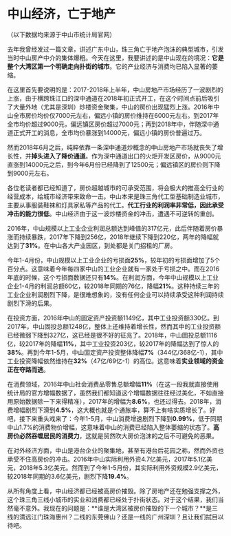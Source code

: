# 中山经济，亡于地产

（以下数据均来源于中山市统计局官网）

去年我曾经发过一篇文章，讲述广东中山，珠三角亡于地产泡沫的典型城市，引发当时中山房产中介的集体爆粗。今天在这里，我要讲述的是中山现在的境况：**它是整个大湾区第一个明确走向扑街的城市**。它的产业经济与消费均已陷入显著的萎缩。

在这里首先要说明的是：2017-2018年上半年，中山房地产市场经历了一波剧烈的上涨，由于横跨珠江口的深中通道在2018年初正式开工，在这个时间点前后吸引了大量外地（尤其是深圳）炒楼资金聚集，中山的房价出现猛烈上涨。2016年中山全市房价均价仅7000元左右，偏远小镇的房价维持在6000元左右。到2017年全市均价超过9000元，偏远镇区房价超过7000元；再到2018年中，伴随深中通道正式开工的消息，全市均价暴涨到14000元，偏远小镇的房价普遍过万。

然而2018年6月之后，纯粹依靠一条深中通道炒概念的中山房地产市场就丧失了增长性，并**掉头进入了降价通道**。作为深中通道出口的火炬开发区房价，从9000元直涨到14000元之后，到今年6月份已经降到了12500元；偏远镇区的房价则下降到9000元左右。

各位老读者都已经知道了，房价超越城市的可承受范围，将会极大的推高全行业的经营成本，给城市经济带来致命一击。中山本来是珠三角代工型基础制造业城市，主要从事服装鞋袜和灯具家私等产品的代工。**代工行业的利润率非常低，因此承受冲击的能力很低**。中山经济由于这一波炒楼资金的冲击，遭遇不可逆转的重创。

2016年，中山规模以上工业企业利润总额达到峰值的317亿元，此后伴随着房价暴涨而持续暴跌，2017年下降到256亿，2018年继续下降到220亿，两年的降幅就达到了**31%**。在中山各大产业园区，到处都是关门招租的厂房。

今年1-4月份，中山规模以上工业企业的亏损面**25%**，较年初的亏损面增加了5个百分点。这意味着今年每四家中山的工业企业就有一家处于亏损之中。而在2016年底的时候，这个亏损面数据还只有**14%**。在利润方面，今年中山规模以上工业企业1-4月的利润总额60亿，较2018年同期的76亿，降幅**21%**。这种持续三年的工业企业利润剧烈下降，是很难想象的，没有任何企业可以持续承受这种利润持续剧烈下滑的后果。

在投资方面，2016年中山的固定资产投资额1149亿，其中工业投资额330亿。到2017年，中山固投总额1248亿，整体上还维持着增长性，然而其中的工业投资额已经微弱下降到327亿，这已经是很不好的征兆了。2018年，中山固投总额1116亿，较2017年的降幅**11%**，其中工业投资203亿，较2017年的降幅达到了惊人的**38%**。再到今年1-5月，中山固定资产投资整体降幅**7%**（344亿/368亿-1），其中工业投资降幅依然维持在**32%**（47亿/69亿-1）的高位。这意味着**实业领域的资金正在夺路而逃**。

在消费领域，2016年中山社会消费品零售总额增幅**11%**（在这一段我就直接使用统计局的官方增幅数据了，虽然我们都知道这个增幅数据往往经过美化，不如直接用原始数据除一下来得精准），2017年的增幅为**8.6%**，也还过得去。2018年，消费增幅剧烈下滑到**4.5%**，这大概也就是个通胀率，算不上有啥实质增长了。好吧，接下来重头戏来了：今年1-5月，中山消费增速剧烈下降到**0.99%**，低于同期中山1.7%的消费物价增幅，这意味着中山的消费已经陷入整体萎缩的状态了。**高房价必然吞噬居民的消费力**，这就是贸然吹大房价泡沫的之后不可避免的恶果。

在对外经济方面，中山是港台企业的聚集地，甚至有港台后花园之称，然而外资也承受不住高房价的冲击。2016年中山实际利用外资4.7亿美元，2017年5.1亿美元，2018年5.3亿美元。然而到了今年1-5月份，其实际利用外资规模2.9亿美元，较2018年同期的3.6亿美元，剧烈下降**19.4%**。

从所有角度上看，中山经济都已经被高房价摧毁。除了房地产还在勉强支撑之外，这个珠三角三线小城市的实业和消费都已经处于扑街状态。对于这个结果，我们当然毫不意外。我现在的问题是：**谁是大湾区被房价摧毁的下一个城市？**是三线的清远江门珠海惠州？二线的东莞佛山？还是一线的广州深圳？且让我们拭目以待吧。
